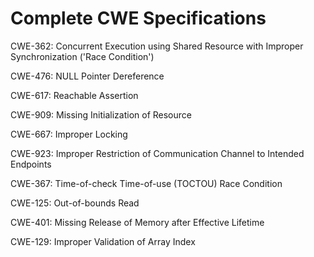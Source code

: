 

# Complete CWE Specifications

CWE-362: Concurrent Execution using Shared Resource with Improper Synchronization ('Race Condition')

CWE-476: NULL Pointer Dereference

CWE-617: Reachable Assertion

CWE-909: Missing Initialization of Resource

CWE-667: Improper Locking

CWE-923: Improper Restriction of Communication Channel to Intended Endpoints

CWE-367: Time-of-check Time-of-use (TOCTOU) Race Condition

CWE-125: Out-of-bounds Read

CWE-401: Missing Release of Memory after Effective Lifetime

CWE-129: Improper Validation of Array Index